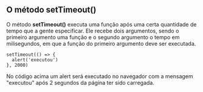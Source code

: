 ## O método setTimeout()

O método **setTimeout()** executa uma função após uma certa quantidade de tempo que a gente especificar. Ele recebe dois argumentos, sendo o primeiro argumento uma função e o segundo argumento o tempo em milisegundos, em que a função do primeiro argumento deve ser executada. 

~~~
setTimeout(() => {
  alert('executou')
}, 2000)
~~~

No código acima um alert será executado no navegador com a mensagem "executou" após 2 segundos da página ter sido carregada.
